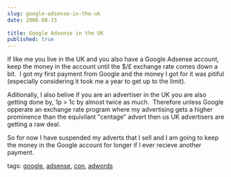 ```yaml
---
slug: google-adsense-in-the-uk
date: 2006-08-15
 
title: Google Adsense in the UK
published: true
---
```

<p>If like me you live in the UK and you also have a Google Adsense account, keep the money in the account until the $/£ exchange rate comes down a bit.  I got my first payment from Google and the money I got for it was pitiful (especially considering it took me a year to get up to the limit).</p> <p>Aditionally, I also belive if you are an advertiser in the UK you are also getting done by, 1p &gt; 1c by almost twice as much.  Therefore unless Google opperate an exchange rate program where my advertising gets a higher prominence than the equivilant "centage" advert then us UK advertisers are getting a raw deal.</p> <p>So for now I have suspended my adverts that I sell and I am going to keep the money in the Google account for longer if I ever recieve another payment.</p> <p>tags: <a href="http://www.kinlan.co.uk/tag/google" rel="tag">google</a>, <a href="http://www.kinlan.co.uk/tag/adsense" rel="tag">adsense</a>, <a href="http://www.kinlan.co.uk/tag/con" rel="tag">con</a>, <a href="http://www.kinlan.co.uk/tag/adwords" rel="tag">adwords</a></p>

